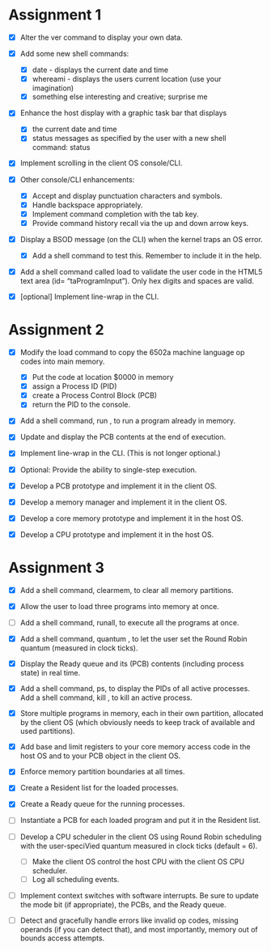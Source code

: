 Assignment 1
============

- [x] Alter the	ver	command	to	display	your	own	data.
- [x] Add some	new	shell	commands:
     - [x] date -	displays	the	current	date	and	time
     - [x] whereami	-	displays	the	users	current	location	(use	your	imagination)
     - [x] something	else	interesting	and	creative;	surprise	me

- [x] Enhance	the host	display	with	a	graphic	task	bar	that	displays
     - [x] the current	date	and	time
     - [x] status messages	as	specified	by	the	user	with	a	new	shell command: status	<string>

- [x] Implement scrolling	in	the	client	OS	console/CLI.

- [x] Other console/CLI	enhancements:
     - [x] Accept and	display	punctuation	characters	and	symbols.
     - [x] Handle backspace	appropriately.
     - [x] Implement command	completion	with	the	tab	key.
     - [x] Provide command	history	recall	via	the	up	and	down	arrow	keys.

- [x] Display a BSOD	message	(on	the	CLI)	when	the	kernel	traps	an OS error.
     - [x] Add a shell	command	to	test	this.	Remember	to	include	it in the help.
- [x] Add a	shell	command	called	load	to	validate	the	user	code in the HTML5 text	area	(id=	“taProgramInput”).	Only	hex	digits	and	spaces	are	valid.
- [x] [optional]	Implement	line-wrap	in	the	CLI.

Assignment 2
============

- [x] Modify	the	load	command	to	copy	the	6502a	machine	language	op	codes into	main	memory.
    - [x] Put	the	code	at	location	$0000	in	memory
    - [x] assign	a	Process	ID	(PID)
    - [x] create	a	Process	Control	Block	(PCB)
    - [x] return	the	PID	to	the	console.

- [x] Add	a	shell	command,	run	<pid>,	to	run	a	program	already	in	memory.

- [x] Update	and	display	the	PCB	contents	at	the	end	of	execution.

- [x] Implement	line-wrap	in	the	CLI.	(This	is	not	longer	optional.)

- [x] Optional:	Provide	the	ability	to	single-step	execution.

- [x] Develop	a	PCB	prototype	and	implement	it	in	the	client	OS.
- [x] Develop	a	memory	manager	and	implement	it	in	the	client	OS.
- [x] Develop	a	core	memory	prototype	and	implement	it	in	the	host	OS.
- [x] Develop	a	CPU	prototype	and	implement	it	in	the	host	OS.

Assignment 3
============

- [x] Add a shell command, clearmem, to clear all memory partitions.

- [x] Allow the user to load three programs into memory at once.

- [ ] Add a shell command, runall, to execute all the programs at once.

- [x] Add a shell command, quantum <int>, to let the user set the Round Robin quantum (measured in clock ticks).

- [x] Display the Ready queue and its (PCB) contents (including process state) in real time.

- [x] Add a shell command, ps, to display the PIDs of all active processes. Add a shell command, kill <pid>, to kill an active process.

- [x] Store multiple programs in memory, each in their own partition, allocated by the client OS (which obviously needs to keep track of available and used partitions).

- [x] Add base and limit registers to your core memory access code in the host OS and to your PCB object in the client OS.

- [x] Enforce memory partition boundaries at all times.

- [x] Create a Resident list for the loaded processes.

- [x] Create a Ready queue for the running processes.

- [ ] Instantiate a PCB for each loaded program and put it in the Resident list.

- [ ] Develop a CPU scheduler in the client OS using Round Robin scheduling with the user-speciVied quantum measured in clock ticks (default = 6).
    - [ ] Make the client OS control the host CPU with the client OS CPU scheduler.
    - [ ] Log all scheduling events.

- [ ] Implement context switches with software interrupts. Be sure to update the mode bit (if appropriate), the PCBs, and the Ready queue.

- [ ] Detect and gracefully handle errors like invalid op codes, missing operands (if you can detect that), and most importantly, memory out of bounds access attempts.